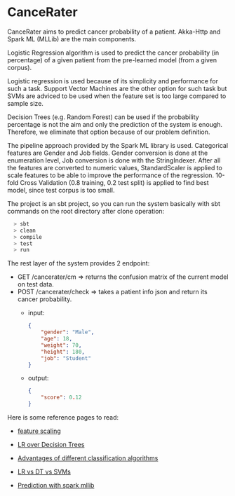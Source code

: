 # CanceRater

CanceRater aims to predict cancer probability of a patient. Akka-Http and Spark ML (MLLib) are the main components.

Logistic Regression algorithm is used to predict the cancer probability (in percentage) of a given patient from the pre-learned model (from a given corpus).

Logistic regression is used because of its simplicity and performance for such a task. Support Vector Machines are the other option for such task but SVMs are adviced to be used when the feature set is too large compared to sample size.

Decision Trees (e.g. Random Forest) can be used if the probability percentage is not the aim and only the prediction of the system is enough. Therefore, we eliminate that option because of our problem definition.

The pipeline approach provided by the Spark ML library is used. Categorical features are Gender and Job fields. Gender conversion is done at the enumeration level, Job conversion is done with the StringIndexer. After all the features are converted to numeric values, StandardScaler is applied to scale features to be able to improve the performance of the regression. 10-fold Cross Validation (0.8 training, 0.2 test split) is applied to find best model, since test corpus is too small.

The project is an sbt project, so you can run the system basically with sbt commands on the root directory after clone operation:

  ```sh
    > sbt
    > clean
    > compile
    > test
    > run
  ```

The rest layer of the system provides 2 endpoint:
 * GET /cancerater/cm => returns the confusion matrix of the current model on test data.
 * POST /cancerater/check => takes a patient info json and return its cancer probability.
   * input:

        ```json
        {
            "gender": "Male",
            "age": 18,
            "weight": 70,
            "height": 180,
            "job": "Student"
        }
        ```

    * output:
      ```json
      {
          "score": 0.12
      }
      ```

Here is some reference pages to read:

 * [feature scaling](http://sebastianraschka.com/Articles/2014_about_feature_scaling.html)

 * [LR over Decision Trees](https://www.quora.com/What-are-the-advantages-of-logistic-regression-over-decision-trees)

 * [Advantages of different classification algorithms](https://www.quora.com/What-are-the-advantages-of-different-classification-algorithms)

 * [LR vs DT vs SVMs](http://www.edvancer.in/logistic-regression-vs-decision-trees-vs-svm-part2/)

 * [Prediction with spark mllib](http://blog.cloudera.com/blog/2016/02/how-to-predict-telco-churn-with-apache-Spark-MLLib/)


